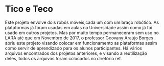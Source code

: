 # Tico e Teco

  Este projeto envolve dois robôs móveis,cada um com um braço robótico.
  As plataformas já foram usadas em aulas na Universidade assim como já foi usado em outros projetos. Mas por muito tempo permaneceram sem uso no LARA até que em Novembro de 2017, o professor Geovany Araújo Borges abriu este projeto visando colocar em funcionamento as plataformas assim como servir de aprendizado para os alunos participantes.
  Há vários arquivos encontrados dos projetos anteriores, e visando a reutilização deles, todos os arquivos foram colocados no diretório ref.
